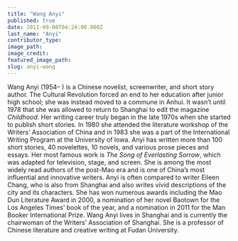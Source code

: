 ```yaml
---
title: "Wang Anyi"
published: true
date: 2011-09-08T04:24:00.000Z
last_name: "Anyi"
contributor_type:
image_path:
image_credit:
featured_image_path:
slug: anyi-wang
---
```


Wang Anyi (1954– ) is a Chinese novelist, screenwriter, and short story author. The Cultural Revolution forced an end to her education after junior high school; she was instead moved to a commune in Anhui. It wasn’t until 1978 that she was allowed to return to Shanghai to edit the magazine _Childhood_. Her writing career truly began in the late 1970s when she started to publish short stories. In 1980 she attended the literature workshop of the Writers’ Association of China and in 1983 she was a part of the International Writing Program at the University of Iowa. Anyi has written more than 100 short stories, 40 novelettes, 10 novels, and various prose pieces and essays. Her most famous work is _The Song of Everlasting Sorrow_, which was adapted for television, stage, and screen. She is among the most widely read authors of the post-Mao era and is one of China’s most influential and innovative writers. Anyi is often compared to writer Eileen Chang, who is also from Shanghai and also writes vivid descriptions of the city and its characters. She has won numerous awards including the Mao Dun Literature Award in 2000, a nomination of her novel Baotown for the Los Angeles Times’ book of the year, and a nomination in 2011 for the Man Booker International Prize. Wang Anyi lives in Shanghai and is currently the chairwoman of the Writers’ Association of Shanghai. She is a professor of Chinese literature and creative writing at Fudan University.

